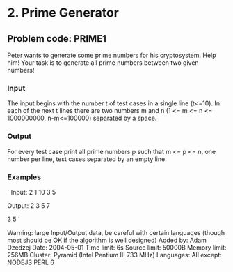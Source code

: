 # 2. Prime Generator #

## Problem code: PRIME1 ##

Peter wants to generate some prime numbers for his cryptosystem. Help him! Your task is to generate all prime numbers between two given numbers!

### Input ###

The input begins with the number t of test cases in a single line (t<=10). In each of the next t lines there are two numbers m and n (1 <= m <= n <= 1000000000, n-m<=100000) separated by a space.

### Output ###

For every test case print all prime numbers p such that m <= p <= n, one number per line, test cases separated by an empty line.

### Examples ###

`
Input:
2
1 10
3 5

Output:
2
3
5
7

3
5
`

Warning: large Input/Output data, be careful with certain languages (though most should be OK if the algorithm is well designed)
Added by:	Adam Dzedzej
Date:	2004-05-01
Time limit:	6s
Source limit:	50000B
Memory limit:	256MB
Cluster:	Pyramid (Intel Pentium III 733 MHz)
Languages:	All except: NODEJS PERL 6